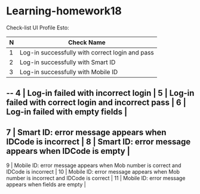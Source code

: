 # Learning-homework18

Check-list UI Profile Esto:

N | Check Name   |
-- | -------------|
1 | Log-in successfully with correct login and pass |
2 | Log-in successfully with Smart ID |
3 | Log-in successfully with Mobile ID |
--
4 | Log-in failed with incorrect login  |
5 | Log-in failed with correct login and incorrect pass |
6 | Log-in failed with empty fields |
--
7 |  Smart ID: error message appears when IDCode is incorrect  |
8 |  Smart ID: error message appears when IDCode is empty |
--
9 |  Mobile ID: error message appears when Mob number is correct and IDCode is incorrect  |
10 |  Mobile ID: error message appears when Mob number is incorrect and IDCode is correct  |
11 |  Mobile ID: error message appears when fields are empty |
